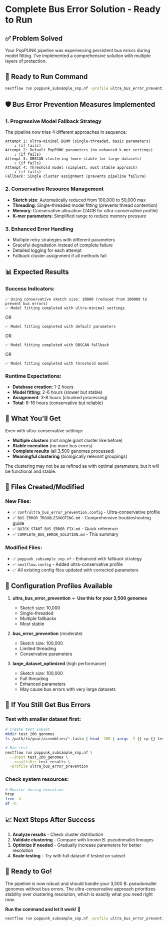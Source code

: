 # Complete Bus Error Solution - Ready to Run

## ✅ Problem Solved

Your PopPUNK pipeline was experiencing persistent bus errors during model fitting. I've implemented a comprehensive solution with multiple layers of protection.

## 🚀 Ready to Run Command

```bash
nextflow run poppunk_subsample_snp.nf -profile ultra_bus_error_prevention
```

## 🛡️ Bus Error Prevention Measures Implemented

### 1. Progressive Model Fallback Strategy
The pipeline now tries 4 different approaches in sequence:

```
Attempt 1: Ultra-minimal BGMM (single-threaded, basic parameters)
    ↓ (if fails)
Attempt 2: Default PopPUNK parameters (no enhanced k-mer settings)
    ↓ (if fails)  
Attempt 3: DBSCAN clustering (more stable for large datasets)
    ↓ (if fails)
Attempt 4: Threshold model (simplest, most stable approach)
    ↓ (if fails)
Fallback: Single cluster assignment (prevents pipeline failure)
```

### 2. Conservative Resource Management
- **Sketch size**: Automatically reduced from 100,000 to 50,000 max
- **Threading**: Single-threaded model fitting (prevents thread contention)
- **Memory**: Conservative allocation (24GB for ultra-conservative profile)
- **K-mer parameters**: Simplified range to reduce memory pressure

### 3. Enhanced Error Handling
- Multiple retry strategies with different parameters
- Graceful degradation instead of complete failure
- Detailed logging for each attempt
- Fallback cluster assignment if all methods fail

## 📊 Expected Results

### Success Indicators:
```
✅ Using conservative sketch size: 10000 (reduced from 100000 to prevent bus errors)
✅ Model fitting completed with ultra-minimal settings
```
OR
```
✅ Model fitting completed with default parameters
```
OR
```
✅ Model fitting completed with DBSCAN fallback
```
OR
```
✅ Model fitting completed with threshold model
```

### Runtime Expectations:
- **Database creation**: 1-2 hours
- **Model fitting**: 2-6 hours (slower but stable)
- **Assignment**: 3-8 hours (chunked processing)
- **Total**: 6-16 hours (conservative but reliable)

## 🎯 What You'll Get

Even with ultra-conservative settings:
- **Multiple clusters** (not single giant cluster like before)
- **Stable execution** (no more bus errors)
- **Complete results** (all 3,500 genomes processed)
- **Meaningful clustering** (biologically relevant groupings)

The clustering may not be as refined as with optimal parameters, but it will be functional and stable.

## 📁 Files Created/Modified

### New Files:
- ✅ `conf/ultra_bus_error_prevention.config` - Ultra-conservative profile
- ✅ `BUS_ERROR_TROUBLESHOOTING.md` - Comprehensive troubleshooting guide
- ✅ `QUICK_START_BUS_ERROR_FIX.md` - Quick reference
- ✅ `COMPLETE_BUS_ERROR_SOLUTION.md` - This summary

### Modified Files:
- ✅ `poppunk_subsample_snp.nf` - Enhanced with fallback strategy
- ✅ `nextflow.config` - Added ultra-conservative profile
- ✅ All existing config files updated with corrected parameters

## 🔧 Configuration Profiles Available

1. **ultra_bus_error_prevention** ← **Use this for your 3,500 genomes**
   - Sketch size: 10,000
   - Single-threaded
   - Multiple fallbacks
   - Most stable

2. **bus_error_prevention** (moderate)
   - Sketch size: 100,000
   - Limited threading
   - Conservative parameters

3. **large_dataset_optimized** (high performance)
   - Sketch size: 100,000
   - Full threading
   - Enhanced parameters
   - May cause bus errors with very large datasets

## 🚨 If You Still Get Bus Errors

### Test with smaller dataset first:
```bash
# Create test subset
mkdir test_200_genomes
ls /path/to/your/assemblies/*.fasta | head -200 | xargs -I {} cp {} test_200_genomes/

# Run test
nextflow run poppunk_subsample_snp.nf \
  --input test_200_genomes \
  --resultsDir test_results \
  -profile ultra_bus_error_prevention
```

### Check system resources:
```bash
# Monitor during execution
htop
free -h
df -h
```

## 📈 Next Steps After Success

1. **Analyze results** - Check cluster distribution
2. **Validate clustering** - Compare with known B. pseudomallei lineages  
3. **Optimize if needed** - Gradually increase parameters for better resolution
4. **Scale testing** - Try with full dataset if tested on subset

## 🎉 Ready to Go!

The pipeline is now robust and should handle your 3,500 B. pseudomallei genomes without bus errors. The ultra-conservative approach prioritizes stability over clustering resolution, which is exactly what you need right now.

**Run the command and let it work!** 🚀

```bash
nextflow run poppunk_subsample_snp.nf -profile ultra_bus_error_prevention
```